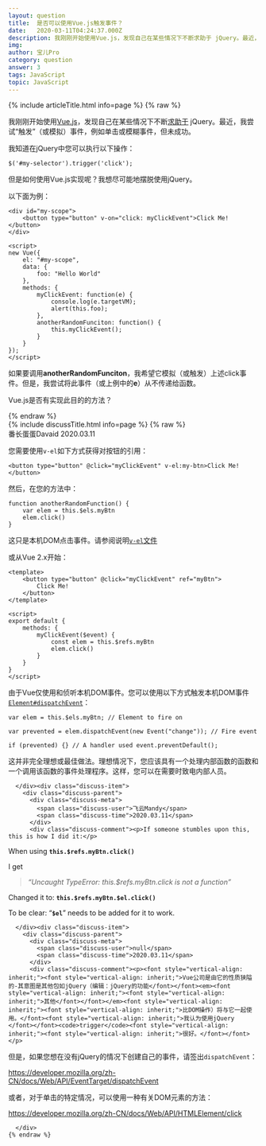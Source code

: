 ```yaml
---
layout: question
title:  是否可以使用Vue.js触发事件？
date:   2020-03-11T04:24:37.000Z
description: 我刚刚开始使用Vue.js，发现自己在某些情况下不断求助于 jQuery。最近，我尝试“触发”（或模拟）事件，例如单击或模糊事件，但未成功。我知道在j...
img: 
author: 宝儿Pro
category: question
answer: 3
tags: JavaScript
topic: JavaScript
---
```

<div class="article-root">
  <div class="article">
    {% include articleTitle.html info=page %}
    {% raw %}
    <div class="article-content"><p><font style="vertical-align: inherit;"><font style="vertical-align: inherit;">我刚刚开始使用</font></font><a href="http://vuejs.org/" rel="noreferrer"><font style="vertical-align: inherit;"><font style="vertical-align: inherit;">Vue.js</font></font></a><font style="vertical-align: inherit;"><font style="vertical-align: inherit;">，发现自己在某些情况下不断</font><a href="http://vuejs.org/" rel="noreferrer"><font style="vertical-align: inherit;">求助于</font></a><font style="vertical-align: inherit;"> jQuery。</font><font style="vertical-align: inherit;">最近，我尝试“触发”（或模拟）事件，例如单击或模糊事件，但未成功。</font></font></p>

<p><font style="vertical-align: inherit;"><font style="vertical-align: inherit;">我知道在jQuery中您可以执行以下操作：</font></font></p>

<pre><code>$('#my-selector').trigger('click');
</code></pre>

<p><font style="vertical-align: inherit;"><font style="vertical-align: inherit;">但是如何使用Vue.js实现呢？</font><font style="vertical-align: inherit;">我想尽可能地摆脱使用jQuery。</font></font></p>

<p><font style="vertical-align: inherit;"><font style="vertical-align: inherit;">以下面为例：</font></font></p>

<pre><code>&lt;div id="my-scope"&gt;<font></font>
    &lt;button type="button" v-on="click: myClickEvent"&gt;Click Me!&lt;/button&gt;<font></font>
&lt;/div&gt;<font></font>
<font></font>
&lt;script&gt;<font></font>
new Vue({<font></font>
    el: "#my-scope",<font></font>
    data: {<font></font>
        foo: "Hello World"<font></font>
    },<font></font>
    methods: {<font></font>
        myClickEvent: function(e) {<font></font>
            console.log(e.targetVM);<font></font>
            alert(this.foo);<font></font>
        },<font></font>
        anotherRandomFunciton: function() {<font></font>
            this.myClickEvent();<font></font>
        }<font></font>
    }<font></font>
});<font></font>
&lt;/script&gt;<font></font>
</code></pre>

<p><font style="vertical-align: inherit;"><font style="vertical-align: inherit;">如果要调用</font></font><strong><font style="vertical-align: inherit;"><font style="vertical-align: inherit;">anotherRandomFunciton</font></font></strong><font style="vertical-align: inherit;"><font style="vertical-align: inherit;">，我希望它模拟（或触发）上述click事件。</font><font style="vertical-align: inherit;">但是，我尝试将此事件（或</font><font style="vertical-align: inherit;">上例中的</font></font><strong><font style="vertical-align: inherit;"><font style="vertical-align: inherit;">e</font></font></strong><font style="vertical-align: inherit;"><font style="vertical-align: inherit;">）从不传递给函数。</font></font></p>

<p><font style="vertical-align: inherit;"><font style="vertical-align: inherit;">Vue.js是否有实现此目的的方法？</font></font></p></div>
    {% endraw %}
  </div>

  <div class="discuss-wrapper">
    {% include discussTitle.html info=page %}
    {% raw %}
    <div class="discuss-item">
        <div class="discuss-parent">
          <div class="discuss-meta">
            <span class="discuss-user">番长蛋蛋Davaid</span>
            <span class="discuss-time">2020.03.11</span>
          </div>
          <div class="discuss-comment"><p><font style="vertical-align: inherit;"><font style="vertical-align: inherit;">您需要使用</font></font><code>v-el</code><font style="vertical-align: inherit;"><font style="vertical-align: inherit;">如下</font><font style="vertical-align: inherit;">方式获得对按钮的引用</font><font style="vertical-align: inherit;">：</font></font></p>

<pre><code>&lt;button type="button" @click="myClickEvent" v-el:my-btn&gt;Click Me!&lt;/button&gt;
</code></pre>

<p><font style="vertical-align: inherit;"><font style="vertical-align: inherit;">然后，在您的方法中：</font></font></p>

<pre><code>function anotherRandomFunction() {<font></font>
    var elem = this.$els.myBtn<font></font>
    elem.click()<font></font>
}<font></font>
</code></pre>

<p><font style="vertical-align: inherit;"><font style="vertical-align: inherit;">这只是本机DOM点击事件。</font><font style="vertical-align: inherit;">请参阅说明</font></font><a href="http://vuejs.org/api/#v-el" rel="noreferrer"><code>v-el</code><font style="vertical-align: inherit;"><font style="vertical-align: inherit;">文件</font></font></a></p>

<p><font style="vertical-align: inherit;"><font style="vertical-align: inherit;">或从Vue 2.x开始：</font></font></p>

<pre><code>&lt;template&gt;<font></font>
    &lt;button type="button" @click="myClickEvent" ref="myBtn"&gt;<font></font>
        Click Me!<font></font>
    &lt;/button&gt;<font></font>
&lt;/template&gt;<font></font>
<font></font>
&lt;script&gt;<font></font>
export default {<font></font>
    methods: {<font></font>
        myClickEvent($event) {<font></font>
            const elem = this.$refs.myBtn<font></font>
            elem.click()<font></font>
        }<font></font>
    }<font></font>
}<font></font>
&lt;/script&gt;<font></font>
</code></pre>

<p><font style="vertical-align: inherit;"><font style="vertical-align: inherit;">由于Vue仅使用和侦听本机DOM事件。</font><font style="vertical-align: inherit;">您可以使用以下方式触发本机DOM事件</font></font><a href="https://developer.mozilla.org/en-US/docs/Web/API/EventTarget/dispatchEvent" rel="noreferrer"><code>Element#dispatchEvent</code></a><font style="vertical-align: inherit;"><font style="vertical-align: inherit;">：</font></font></p>

<pre><code>var elem = this.$els.myBtn; // Element to fire on<font></font>
<font></font>
var prevented = elem.dispatchEvent(new Event("change")); // Fire event<font></font>
<font></font>
if (prevented) {} // A handler used event.preventDefault();<font></font>
</code></pre>

<p><font style="vertical-align: inherit;"><font style="vertical-align: inherit;">这并非完全理想或最佳做法。</font><font style="vertical-align: inherit;">理想情况下，您应该具有一个处理内部函数的函数和一个调用该函数的事件处理程序。</font><font style="vertical-align: inherit;">这样，您可以在需要时致电内部人员。</font></font></p></div>
        </div>
        
      </div><div class="discuss-item">
        <div class="discuss-parent">
          <div class="discuss-meta">
            <span class="discuss-user">飞云Mandy</span>
            <span class="discuss-time">2020.03.11</span>
          </div>
          <div class="discuss-comment"><p>If someone stumbles upon this, this is how I did it:</p>

<p>When using <strong><code>this.$refs.myBtn.click()</code></strong> </p>

<p>I get </p>

<blockquote>
  <p><em>“Uncaught TypeError: this.$refs.myBtn.click is not a function”</em></p>
</blockquote>

<p>Changed it to: <strong><code>this.$refs.myBtn.$el.click()</code></strong></p>

<p>To be clear: “<strong><code>$el</code></strong>” needs to be added for it to work.</p></div>
        </div>
        
      </div><div class="discuss-item">
        <div class="discuss-parent">
          <div class="discuss-meta">
            <span class="discuss-user">null</span>
            <span class="discuss-time">2020.03.11</span>
          </div>
          <div class="discuss-comment"><p><font style="vertical-align: inherit;"><font style="vertical-align: inherit;">Vue公司是由它的性质狭隘的-其意图是其他包如jQuery（编辑：jQuery的功能</font></font><em><font style="vertical-align: inherit;"><font style="vertical-align: inherit;">其他</font></font></em><font style="vertical-align: inherit;"><font style="vertical-align: inherit;">比DOM操作）将与它一起使用。</font><font style="vertical-align: inherit;">我认为使用jQuery </font></font><code>trigger</code><font style="vertical-align: inherit;"><font style="vertical-align: inherit;">很好。</font></font></p>

<p><font style="vertical-align: inherit;"><font style="vertical-align: inherit;">但是，如果您想在没有jQuery的情况下创建自己的事件，请签出</font></font><code>dispatchEvent</code><font style="vertical-align: inherit;"><font style="vertical-align: inherit;">：</font></font></p>

<p><a href="https://developer.mozilla.org/en-US/docs/Web/API/EventTarget/dispatchEvent" rel="nofollow noreferrer"><font style="vertical-align: inherit;"><font style="vertical-align: inherit;">https://developer.mozilla.org/zh-CN/docs/Web/API/EventTarget/dispatchEvent</font></font></a></p>

<p><font style="vertical-align: inherit;"><font style="vertical-align: inherit;">或者，对于单击的特定情况，可以使用一种有关DOM元素的方法：</font></font></p>

<p><a href="https://developer.mozilla.org/en-US/docs/Web/API/HTMLElement/click" rel="nofollow noreferrer"><font style="vertical-align: inherit;"><font style="vertical-align: inherit;">https://developer.mozilla.org/zh-CN/docs/Web/API/HTMLElement/click</font></font></a></p></div>
        </div>
        
      </div>
    {% endraw %}
  </div>
<div>
